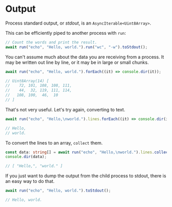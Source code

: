 # Output

Process standard output, or _stdout_, is an `AsyncIterable<Uint8Array>`.

This can be efficiently piped to another process with `run`:

```typescript
// Count the words and print the result.
await run("echo", "Hello, world.").run("wc", "-w").toStdout();
```

You can't assume much about the data you are receiving from a process. It may be
written out line by line, or it may be in large or small chunks.

```typescript
await run("echo", "Hello, world.").forEach((it) => console.dir(it));

// Uint8Array(14) [
//    72, 101, 108, 108, 111,
//    44,  32, 119, 111, 114,
//   108, 100,  46,  10
// ]
```

That's not very useful. Let's try again, converting to text.

```typescript
await run("echo", "Hello,\nworld.").lines.forEach((it) => console.dir(it));

// Hello,
// world.
```

To convert the lines to an array, `collect` them.

```typescript
const data: string[] = await run("echo", "Hello,\nworld.").lines.collect();
console.dir(data);

// [ "Hello,", "world." ]
```

If you just want to dump the output from the child process to stdout, there is
an easy way to do that.

```typescript
await run("echo", "Hello, world.").toStdout();

// Hello, world.
```
